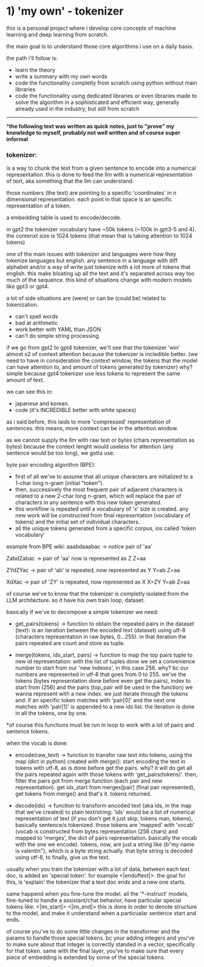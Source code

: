 # 1) 'my own' - tokenizer
this is a personal project where i develop core concepts of machine learning and deep learning from scratch. 

the main goal is to understand those core algorithms i use on a daily basis. 

the path i'll follow is:
- learn the theory
- write a summary with my own words
- code the functionality completly from scratch using python without main libraries
- code the functionality using dedicated libraries or even libraries made to solve the algorithm in a sophisticated and efficient way, generally already used in the industry, but still from scratch
---
***the following text was written as quick notes, just to "prove" my knowledge to myself, probably not well written and of course super informal**

### tokenizer:
is a way to chunk the text from a given sentence to encode into a numerical representation. this is done to feed the llm with a numerical representation of text, aka something that the llm can understand.

those numbers (the text) are pointing to a specific 'coordinates' in n dimensional representation. 
each point in that space is an specific representation of a token.

a embedding table is used to encode/decode.

in gpt2 the tokenizer vocabulary have ~50k tokens (~100k in gpt3-5 and 4). the contenxt size is 1024 tokens (that mean that is taking attention to 1024 tokens)

one of the main issues with tokenizer and languages were how they tokenize languages but english. any sentence in a language with diff alphabet and/or a way of write just tokenize with a lot more of tokens that english. this make bloating up all the text and it's separated across way too much of the sequence. this kind of situations change with modern models like gpt3 or gpt4.

a lot of side situations are (were) or can be (could be) related to tokenization.
- can't spell words
- bad at arithmetic
- work better with YAML than JSON
- can't do simple string processing

if we go from gpt2 to gpt4 tokenizer, we'll see that the tokenizer 'win' almost x2 of context attention because the tokenizer is incledible better. (we need to have in consideration the context window, the tokens that the model can have attention to, and amount of tokens generated by tokenizer) why? simple because gpt4 tokenizer use less tokens to represent the same amount of text.

we can see this in: 
- japanese and korean.
- code (it's INCREDIBLE better with white spaces)

as i said before, this laids to more 'compressed' representation of sentences. this means, more context can be in the attention window.

as we cannot supply the llm with raw text or bytes (chars representation as bytes) because the context lenght would useless for attention (any sentence would be too long), we gotta use:

byte pair encoding algorithm (BPE): 
- first of all we've to assume that all unique characters are initialized to a 1-char long n-gram (initial "token"). 
- then, successively the most frequent pair of adjacent characters is related to a new 2-char long n-gram, which will replace the pair of characters in any sentence with this new token generated. 
- this workflow is repeated until a vocabulary of 'x' size is created. any new work will be constructed from final representation (vocabulary of tokens) and the initial set of individual characters. 
- all the unique tokens generated from a specific corpus, ios called 'token vocabulary'

example from BPE wiki:
aaabdaaabac -> notice pair of 'aa'

ZabdZabac -> pair of 'aa' now is represented as Z
Z=aa

ZYdZYac -> pair of 'ab' is repeated, now represented as Y 
Y=ab
Z=aa

XdXac -> pair of 'ZY' is repeated, now represented as X 
X=ZY
Y=ab
Z=aa

of course we've to know that the tokenizer is completly isolated from the LLM architecture. so it have his own train loop, dataset.

basically if we've to decompose a simple tokenizer we need:
- get_pairs(tokens) -> function to obtain the repeated pairs in the dataset (text):
is an iteration between the encoded text (dataset) using utf-8 (characters representation in raw bytes, 0...255). in that iteration the pairs repeated are count and store as tuple.

- merge(tokens, idx_start, pairs) -> function to map the top pairs tuple to new id representation:
with the list of tuples done we set a convenience number to start from our 'new indexes', in this case 256. why? bc our numbers are represented in utf-8 that goes from 0 to 255.
we've the tokens (bytes representation done before even get the pairs), index to start from (256) and the pairs (top_pair will be used in the function) we wanna represent with a new index.
we just iterate through the tokens and: if an specific token matches with 'pair[0]' and the next one matches with 'pair[1]' is appended to a new ids list. the iteration is done in all the tokens, one by one. 

*of course this functions must be run in loop to work with a lot of pairs and sentence tokens.

when the vocab is done:
- encode(raw_text) -> function to transfor raw text into tokens, using the map (dict in python) created with merge():
start encoding the text in tokens with utf-8, as is done before get the pairs. why? 
it will do get all the pairs repeated again with those tokens with 'get_pairs(tokens)'.
then, filter the pairs got from merge function (each pair and new representation). 
get idx_start from merges[pair] (final pair represented), get tokens from merge() and that's it. tokens returned.

- decode(ids) -> function to transform encoded text (aka ids, in the map that we've created) to plain text/string:
'ids' would be a list of numerical representation of text (if you don't get it just skip, tokens man, tokens), basically sentence/s tokenized.
those tokens are 'mapped' with 'vocab' (vocab is constructed from bytes representation (256 chars) and mapped to 'merges', the dict of pairs representation. basically the vocab with the one we encode).
tokens, now, are just a string like {b"my name is valentin"}, which is a byte string actually. that byte string is decoded using utf-8, to finally, give us the text.

usually when you train the tokenizer with a lot of data, between each text doc, is added an 'special token'. for example <|endoftext|>. the goal for this, is 'explain' the tokenizer that a text doc ends and a new one starts.

same happend when you fine-tune the model. all the '*-instruct' models, fine-tuned to handle a assistant/chat behavior, have particular special tokens like:
<|im_start|>
<|im_end|>
this is done in order to denote structure to the model, and make it understand when a particualar sentence start and ends.

of course you've to do some little changes in the transformer and the params to handle those special tokens.
bc your adding integers and you've to make sure about that integer is correctly standed in a vector, specifically for that token. same with the final layer, you've to make sure that every piece of embedding is extended by some of the special tokens.